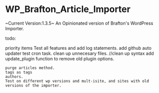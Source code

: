 WP_Brafton_Article_Importer
==================
~Current Version:1.3.5~
An Opinionated version of Brafton's WordPress Importer.


todo: 

priority items
	Test all features and add log statements.
	add github auto updater
	test cron task.
	clean up unnecesary files.
	//clean up syntax
	add update_plugin function to remove old plugin options. 

	purge articles method.
	tags as tags
	authors.
	Test on different wp versions and mult-isite, and sites with old versions of the importer.

